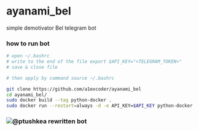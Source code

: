 # ayanami_bel
 simple demotivator Bel telegram bot

### how to run bot
```bash
# open ~/.bashrc
# write to the end of the file export $API_KEY="<TELEGRAM_TOKEN>"
# save & close file

# then apply by command source ~/.bashrc

git clone https://github.com/a1excoder/ayanami_bel
cd ayanami_bel/
sudo docker build --tag python-docker .
sudo docker run --restart=always -d -e API_KEY=$API_KEY python-docker
```

### ![@ptushkea](https://github.com/ptushkea) rewritten bot
